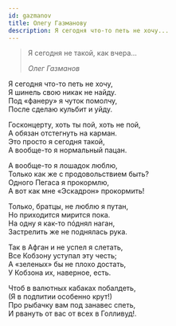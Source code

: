 ```yaml
---
id: gazmanov
title: Олегу Газманову
description: Я сегодня что-то петь не хочу...
---
```


> Я сегодня не такой, как вчера...
>
> _Олег Газманов_

Я сегодня что-то петь не хочу,\
Я шинель свою никак не найду.\
Под «фанеру» я чуток помолчу,\
После сделаю кульбит и уйду.

Госконцерту, хоть ты пой, хоть не пой,\
А обязан отстегнуть на карман.\
Это просто я сегодня такой,\
А вообще-то я нормальный пацан.

А вообще-то я лошадок люблю,\
Только как же с продовольствием быть?\
Одного Пегаса я прокормлю,\
А вот как мне «Эскадрон» прокормить!

Только, братцы, не люблю я путан,\
Но приходится мирится пока.\
На одну я как-то пóднял наган,\
Застрелить же не поднялась рука.

Так в Афган и не успел я слетать,\
Все Кобзону уступал эту честь;\
А «зеленых» бы не плохо достать,\
У Кобзона их, наверное, есть.

Чтоб в валютных кабаках побалдеть,\
(Я в подпитии особенно крут!)\
Про рыбачку вам под занавес спеть,\
И рвануть от вас от всех в Голливуд!.
